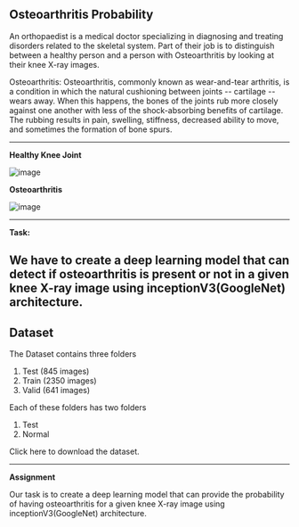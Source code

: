 ## Osteoarthritis Probability

An orthopaedist is a medical doctor specializing in diagnosing and treating disorders related to the skeletal system. Part of their job is to distinguish between a healthy person and a person with Osteoarthritis by looking at their knee X-ray images.

Osteoarthritis: Osteoarthritis, commonly known as wear-and-tear arthritis, is a condition in which the natural cushioning between joints -- cartilage -- wears away. When this happens, the bones of the joints rub more closely against one another with less of the shock-absorbing benefits of cartilage. The rubbing results in pain, swelling, stiffness, decreased ability to move, and sometimes the formation of bone spurs.

--------------------------------------------------------------------------------------------

**Healthy Knee Joint**

![image](https://github.com/Pramod2021-24IT/DL-Projects/assets/95674009/991c23c1-92ca-4e67-9006-08c66ab488f0)


**Osteoarthritis**

 ![image](https://github.com/Pramod2021-24IT/DL-Projects/assets/95674009/3a40f1e9-03b5-46d9-95e0-98016e3a1f01)

-----------------------------------------------------------------------
**Task:**

We have to create a deep learning model that can detect if osteoarthritis is present or not in a given knee X-ray image using inceptionV3(GoogleNet) architecture.
---------------------------------------------------------------------------------
## Dataset 

The Dataset contains three folders  

1. Test (845 images)
2. Train (2350 images)
3. Valid (641 images)
   
Each of these folders has two folders  

1. Test
2. Normal

Click here to download the dataset.

----------------------------------------------------------------------
**Assignment** 

Our task is to create a deep learning model that can provide the probability of having osteoarthritis for a given knee X-ray image using inceptionV3(GoogleNet) architecture.

